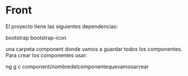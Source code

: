 # Front

El proyecto tiene las siguientes dependencias:

bootstrap
bootstrap-icon

una carpeta component donde vamos a guardar todos los componentes. Para crear los componentes usar:

ng g c component/nombredelcomponentequevamosacrear


